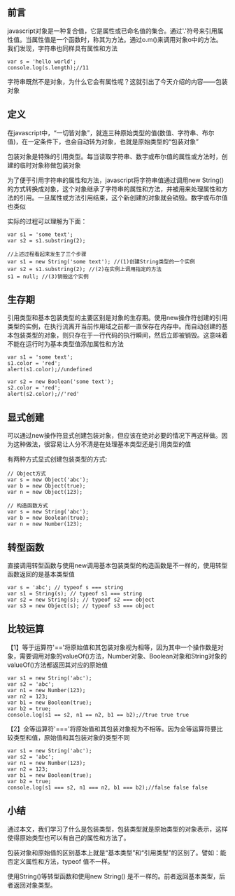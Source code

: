 ## 前言
javascript对象是一种复合值，它是属性或已命名值的集合。通过'.'符号来引用属性值。当属性值是一个函数时，称其为方法。通过o.m()来调用对象o中的方法。我们发现，字符串也同样具有属性和方法

```
var s = 'hello world';
console.log(s.length);//11
```
字符串既然不是对象，为什么它会有属性呢？这就引出了今天介绍的内容——包装对象

## 定义
在javascript中，“一切皆对象”，就连三种原始类型的值(数值、字符串、布尔值)，在一定条件下，也会自动转为对象，也就是原始类型的“包装对象”

包装对象是特殊的引用类型。每当读取字符串、数字或布尔值的属性或方法时，创建的临时对象称做包装对象

为了便于引用字符串的属性和方法，javascript将字符串值通过调用new String()的方式转换成对象，这个对象继承了字符串的属性和方法，并被用来处理属性和方法的引用。一旦属性或方法引用结束，这个新创建的对象就会销毁。数字或布尔值也类似

实际的过程可以理解为下面：
```
var s1 = 'some text';
var s2 = s1.substring(2);

//上述过程看起来发生了三个步骤
var s1 = new String('some text'); //(1)创建String类型的一个实例  
var s2 = s1.substring(2); //(2)在实例上调用指定的方法
s1 = null; //(3)销毁这个实例
```

## 生存期
引用类型和基本包装类型的主要区别是对象的生存期。使用new操作符创建的引用类型的实例，在执行流离开当前作用域之前都一直保存在内存中。而自动创建的基本包装类型的对象，则只存在于一行代码的执行瞬间，然后立即被销毁。这意味着不能在运行时为基本类型值添加属性和方法

```
var s1 = 'some text';
s1.color = 'red';
alert(s1.color);//undefined
```

```
var s2 = new Boolean('some text');
s2.color = 'red';
alert(s2.color);//'red'
```

## 显式创建
可以通过new操作符显式创建包装对象，但应该在绝对必要的情况下再这样做。因为这种做法，很容易让人分不清是在处理基本类型还是引用类型的值

有两种方式显式创建包装类型的方式:
```
// Object方式
var s = new Object('abc');
var b = new Object(true);
var n = new Object(123);

// 构造函数方式
var s = new String('abc');
var b = new Boolean(true);
var n = new Number(123);
```

## 转型函数
直接调用转型函数与使用new调用基本包装类型的构造函数是不一样的，使用转型函数返回的是基本类型值

```
var s = 'abc'; // typeof s === string
var s1 = String(s); // typeof s1 === string
var s2 = new String(s); // typeof s2 === object
var s3 = new Object(s); // typeof s3 === object
```

## 比较运算
【1】等于运算符'=='将原始值和其包装对象视为相等，因为其中一个操作数是对象，需要调用对象的valueOf()方法，Number对象、Boolean对象和String对象的valueOf()方法都返回其对应的原始值

```
var s1 = new String('abc');
var s2 = 'abc';
var n1 = new Number(123);
var n2 = 123;
var b1 = new Boolean(true);
var b2 = true;
console.log(s1 == s2, n1 == n2, b1 == b2);//true true true
```

【2】全等运算符'==='将原始值和其包装对象视为不相等。因为全等运算符要比较类型和值，原始值和其包装对象的类型不同
```
var s1 = new String('abc');
var s2 = 'abc';
var n1 = new Number(123);
var n2 = 123;
var b1 = new Boolean(true);
var b2 = true;
console.log(s1 === s2, n1 === n2, b1 === b2);//false false false
```

## 小结
通过本文，我们学习了什么是包装类型，包装类型就是原始类型的对象表示，这样使得原始类型也可以有自己的属性和方法了。

包装对象和原始值的区别基本上就是“基本类型”和“引用类型”的区别了。譬如：能否定义属性和方法，typeof 值不一样。

使用String()等转型函数和使用new String() 是不一样的。前者返回基本类型，后者返回对象类型。
